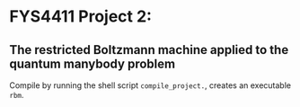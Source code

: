 # FYS4411 Project 2:
## The restricted Boltzmann machine applied to the quantum manybody problem

Compile by running the shell script `compile_project.`, creates an executable `rbm`.
